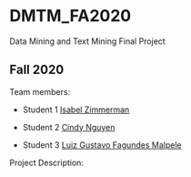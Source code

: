 # DMTM_FA2020
Data Mining and Text Mining Final Project

## Fall 2020

Team members: 

- Student 1 [Isabel Zimmerman](mailto:izimmerman5298@floridapoly.edu)

- Student 2 [Cindy Nguyen](mailto:cnguyen5356@floridapoly.edu)

- Student 3 [Luiz Gustavo Fagundes Malpele](mailto:lfagundesmalpele664@floridapoly.edu)

Project Description:
